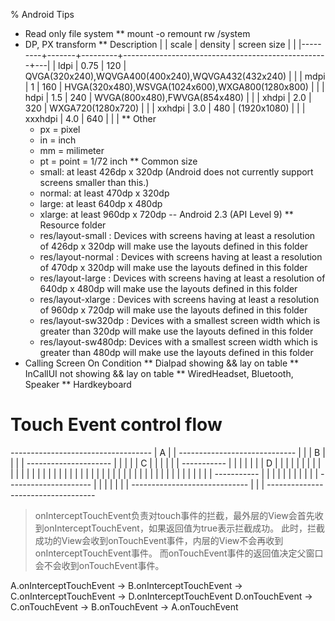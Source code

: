 % Android Tips

<link id="linkstyle" rel='stylesheet' href='markdown.css'/>

* Read only file system
** mount -o remount rw /system
* DP, PX transform
** Description
|         | scale | density | screen size                                       |   |
|---------+-------+---------+---------------------------------------------------+---|
| ldpi    |  0.75 |     120 | QVGA(320x240),WQVGA400(400x240),WQVGA432(432x240) |   |
| mdpi    |     1 |     160 | HVGA(320x480),WSVGA(1024x600),WXGA800(1280x800)   |   |
| hdpi    |   1.5 |     240 | WVGA(800x480),FWVGA(854x480)                      |   |
| xhdpi   |   2.0 |     320 | WXGA720(1280x720)                                 |   |
| xxhdpi  |   3.0 |     480 | (1920x1080)                                       |   |
| xxxhdpi |   4.0 |     640 |                                                   |   |
** Other
   + px = pixel
   + in = inch
   + mm = milimeter
   + pt = point = 1/72 inch
** Common size
   + small: at least 426dp x 320dp (Android does not currently support screens smaller than this.)
   + normal: at least 470dp x 320dp
   + large: at least 640dp x 480dp
   + xlarge: at least 960dp x 720dp -- Android 2.3 (API Level 9)
** Resource folder
   + res/layout-small : Devices with screens having at least a resolution of 426dp x 320dp will make use the layouts defined in this folder
   + res/layout-normal : Devices with screens having at least a resolution of 470dp x 320dp will make use the layouts defined in this folder
   + res/layout-large : Devices with screens having at least a resolution of 640dp x 480dp will make use the layouts defined in this folder
   + res/layout-xlarge : Devices with screens having at least a resolution of 960dp x 720dp will make use the layouts defined in this folder
   + res/layout-sw320dp : Devices with a smallest screen width which is greater than 320dp will make use the layouts defined in this folder
   + res/layout-sw480dp: Devices with a smallest screen width which is greater than 480dp will make use the layouts defined in this folder
* Calling Screen On Condition
** Dialpad showing && lay on table
** InCallUI not showing && lay on table
** WiredHeadset, Bluetooth, Speaker
** Hardkeyboard

# Touch Event control flow #

*-----------------------------------*
|                 A                 |
|  *-----------------------------*  |
|  |              B              |  |
|  |   *---------------------*   |  |
|  |   |          C          |   |  |
|  |   |    *-----------*    |   |  |
|  |   |    |     D     |    |   |  |
|  |   |    |           |    |   |  |
|  |   |    |           |    |   |  |
|  |   |    |           |    |   |  |
|  |   |    |           |    |   |  |
|  |   |    |           |    |   |  |
|  |   |    *-----------*    |   |  |
|  |   |                     |   |  |
|  |   *---------------------*   |  |
|  |                             |  |
|  *-----------------------------*  |
|                                   |
*-----------------------------------*

> onInterceptTouchEvent负责对touch事件的拦截，最外层的View会首先收到onInterceptTouchEvent，如果返回值为true表示拦截成功。
> 此时，拦截成功的View会收到onTouchEvent事件，内层的View不会再收到onInterceptTouchEvent事件。
> 而onTouchEvent事件的返回值决定父窗口会不会收到onTouchEvent事件。

A.onInterceptTouchEvent -> B.onInterceptTouchEvent -> C.onInterceptTouchEvent -> D.onInterceptTouchEvent
D.onTouchEvent -> C.onTouchEvent -> B.onTouchEvent -> A.onTouchEvent
